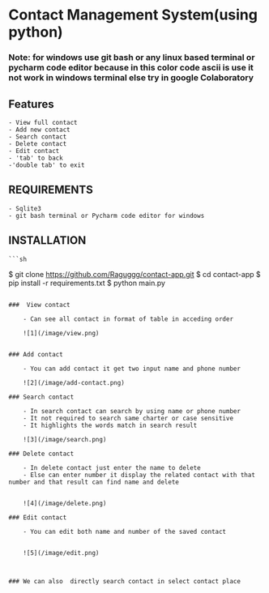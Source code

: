 # Contact Management System(using python)



### Note: for windows use git bash or any linux based terminal or pycharm code editor because in this color code ascii is use it not work in windows terminal else try in google  Colaboratory


## Features

    - View full contact
    - Add new contact
    - Search contact
    - Delete contact
    - Edit contact
    - 'tab' to back
    -'double tab' to exit

## REQUIREMENTS
    - Sqlite3
    - git bash terminal or Pycharm code editor for windows

## INSTALLATION
    ```sh
$ git clone https://github.com/Raguggg/contact-app.git
$ cd contact-app
$ pip install -r requirements.txt
$ python main.py
```

###  View contact

    - Can see all contact in format of table in acceding order

    ![1](/image/view.png)


### Add contact
    
    - You can add contact it get two input name and phone number

    ![2](/image/add-contact.png)

### Search contact
    
    - In search contact can search by using name or phone number
    - It not required to search same charter or case sensitive 
    - It highlights the words match in search result

    ![3](/image/search.png)

### Delete contact 

    - In delete contact just enter the name to delete
    - Else can enter number it display the related contact with that number and that result can find name and delete


    ![4](/image/delete.png)

### Edit contact

    - You can edit both name and number of the saved contact
    

    ![5](/image/edit.png)



### We can also  directly search contact in select contact place
